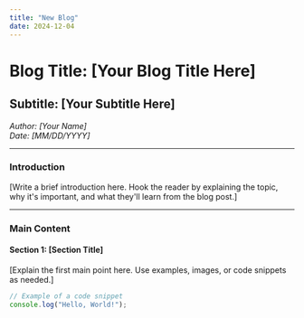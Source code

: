 ```yaml
---
title: "New Blog"
date: 2024-12-04
---
```


# Blog Title: [Your Blog Title Here]

## Subtitle: [Your Subtitle Here]

*Author: [Your Name]*  
*Date: [MM/DD/YYYY]*  

---

### Introduction

[Write a brief introduction here. Hook the reader by explaining the topic, why it's important, and what they'll learn from the blog post.]

---

### Main Content

#### Section 1: [Section Title]
[Explain the first main point here. Use examples, images, or code snippets as needed.]

```javascript
// Example of a code snippet
console.log("Hello, World!");
